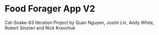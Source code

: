 # Food Forager App V2
Cat-Snake-63 Iteration Project by Quan Nguyen, Justin Lin, Andy White, Robert Sinzieri and Nick Kravchuk

